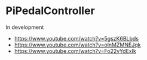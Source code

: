 PiPedalController
=============

In development

* https://www.youtube.com/watch?v=5gszK6BLbds
* https://www.youtube.com/watch?v=olnMZMNEJqk
* https://www.youtube.com/watch?v=Fo22vYdExIk
